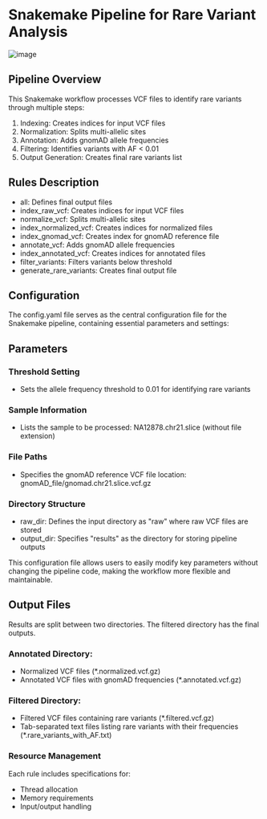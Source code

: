 # Snakemake Pipeline for Rare Variant Analysis


![image](https://github.com/user-attachments/assets/28aa8555-03d5-46c8-8305-6ae0b61d5973)

## Pipeline Overview
This Snakemake workflow processes VCF files to identify rare variants through multiple steps:
1. Indexing: Creates indices for input VCF files
2. Normalization: Splits multi-allelic sites
3. Annotation: Adds gnomAD allele frequencies
4. Filtering: Identifies variants with AF < 0.01
5. Output Generation: Creates final rare variants list

## Rules Description
- all: Defines final output files
- index_raw_vcf: Creates indices for input VCF files
- normalize_vcf: Splits multi-allelic sites
- index_normalized_vcf: Creates indices for normalized files
- index_gnomad_vcf: Creates index for gnomAD reference file
- annotate_vcf: Adds gnomAD allele frequencies
- index_annotated_vcf: Creates indices for annotated files
- filter_variants: Filters variants below threshold
- generate_rare_variants: Creates final output file

## Configuration

The config.yaml file serves as the central configuration file for the Snakemake pipeline, containing essential parameters and settings:

## Parameters

### Threshold Setting
- Sets the allele frequency threshold to 0.01 for identifying rare variants
### Sample Information
- Lists the sample to be processed: NA12878.chr21.slice (without file extension)
### File Paths
- Specifies the gnomAD reference VCF file location: gnomAD_file/gnomad.chr21.slice.vcf.gz
### Directory Structure
- raw_dir: Defines the input directory as "raw" where raw VCF files are stored
- output_dir: Specifies "results" as the directory for storing pipeline outputs

This configuration file allows users to easily modify key parameters without changing the pipeline code, making the workflow more flexible and maintainable.

## Output Files

Results are split between two directories. The filtered directory has the final outputs. 
### Annotated Directory:
- Normalized VCF files (*.normalized.vcf.gz)
- Annotated VCF files with gnomAD frequencies (*.annotated.vcf.gz)
### Filtered Directory:
- Filtered VCF files containing rare variants (*.filtered.vcf.gz)
- Tab-separated text files listing rare variants with their frequencies (*.rare_variants_with_AF.txt)

### Resource Management
Each rule includes specifications for:
- Thread allocation
- Memory requirements
- Input/output handling


